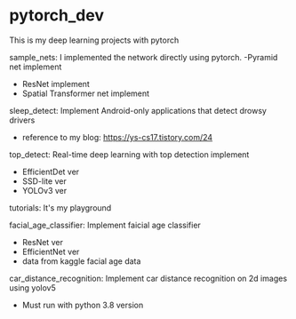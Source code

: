 # pytorch_dev
This is my deep learning projects with pytorch


sample_nets: I implemented the network directly using pytorch.
-Pyramid net implement
- ResNet implement
- Spatial Transformer net implement

sleep_detect: Implement Android-only applications that detect drowsy drivers
- reference to my blog: https://ys-cs17.tistory.com/24
 
top_detect: Real-time deep learning with top detection implement
- EfficientDet ver
- SSD-lite ver
- YOLOv3 ver
 
tutorials: It's my playground

facial_age_classifier: Implement faicial age classifier
- ResNet ver
- EfficientNet ver
- data from kaggle facial age data

car_distance_recognition: Implement car distance recognition on 2d images using yolov5
- Must run with python 3.8 version
